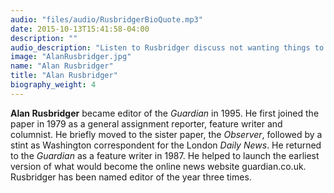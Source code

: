 ```yaml
---
audio: "files/audio/RusbridgerBioQuote.mp3"
date: 2015-10-13T15:41:58-04:00
description: ""
audio_description: "Listen to Rusbridger discuss not wanting things to fall apart."
image: "AlanRusbridger.jpg"
name: "Alan Rusbridger"
title: "Alan Rusbridger"
biography_weight: 4
---
```


**Alan Rusbridger** became editor of the *Guardian* in 1995. He first 
joined the paper in 1979 as a general assignment reporter, feature writer and columnist. 
He briefly moved to the sister paper, the *Observer*, followed by a stint as 
Washington correspondent for the London *Daily News*. He returned to 
the *Guardian* as a feature writer in 1987. He helped to launch the 
earliest version of what would become the online news website guardian.co.uk. 
Rusbridger has been named editor of the year three times.
